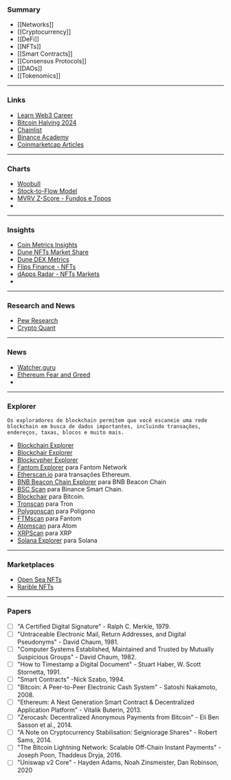 
### Summary
- [[Networks]]
- [[Cryptocurrency]]
- [[DeFi]]
- [[NFTs]]
- [[Smart Contracts]]
- [[Consensus Protocols]]
- [[DAOs]]
- [[Tokenomics]]

---

### Links
- [Learn Web3 Career](https://web3.career/learn-web3)
- [Bitcoin Halving 2024](https://academy.binance.com/pt/halving)
- [Chainlist](https://chainlist.org/)
- [Binance Academy](https://academy.binance.com/en)
- [Coinmarketcap Articles](https://coinmarketcap.com/alexandria/pt)

---

### Charts
- [Woobull](https://charts.woobull.com/)
- [Stock-to-Flow Model](https://www.lookintobitcoin.com/charts/stock-to-flow-model/)
- [MVRV Z-Score - Fundos e Topos](https://www.lookintobitcoin.com/charts/mvrv-zscore/)
- 

---

### Insights
- [Coin Metrics Insights](https://coinmetrics.io/)
- [Dune NFTs Market Share](https://dune.com/hildobby/NFTs)
- [Dune DEX Metrics](https://dune.com/hagaetc/dex-metrics)
- [Flips Finance - NFTs](https://www.flips.finance/)
- [dApps Radar - NFTs Markets](https://dappradar.com/nft)
- 

---

### Research and News
- [Pew Research](https://www.pewresearch.org/)
- [Crypto Quant](https://cryptoquant.com/asset/btc/chart/miner-flows)

---

### News
- [Watcher.guru](https://watcher.guru/news/?c=1)
- [Ethereum Fear and Greed](https://ethereumfear.com/pt)
- 
---

### Explorer
```ad-info
Os exploradores de blockchain permitem que você escaneie uma rede blockchain em busca de dados importantes, incluindo transações, endereços, taxas, blocos e muito mais.
```
- [Blockchain Explorer](https://www.blockchain.com/explorer?view=btc)
- [Blockchair Explorer](https://blockchair.com/)
- [Blockcypher Explorer](https://live.blockcypher.com/)
- [Fantom Explorer](https://explorer.fantom.network/) para Fantom Network
- [Etherscan.io](https://etherscan.io/ "Site Etherscan") para transações Ethereum.
- [BNB Beacon Chain Explorer](https://explorer.bnbchain.org/ "Site do explorador da cadeia BNB") para BNB Beacon Chain
- [BSC Scan](https://bscscan.com/) para Binance Smart Chain.
- [Blockchair](https://blockchair.com/bitcoin) para Bitcoin.
- [Tronscan](https://tronscan.org/#/) para Tron
- [Polygonscan](https://polygonscan.com/) para Polígono
- [FTMscan](https://ftmscan.com/) para Fantom
- [Atomscan](https://atomscan.com/) para Atom
- [XRPScan](https://xrpscan.com/) para XRP
- [Solana Explorer](https://explorer.solana.com/) para Solana

---

### Marketplaces
- [Open Sea NFTs](https://opensea.io/)
- [Rarible NFTs](https://rarible.com/)

---

### Papers
- [ ] "A Certified Digital Signature" - Ralph C. Merkle, 1979.
- [ ] "Untraceable Electronic Mail, Return Addresses, and Digital Pseudonyms" - David Chaum, 1981.
- [ ] "Computer Systems Established, Maintained and Trusted by Mutually Suspicious Groups" - David Chaum, 1982.
- [ ] "How to Timestamp a Digital Document" - Stuart Haber, W. Scott Stornetta, 1991.
- [ ] "Smart Contracts" -Nick Szabo, 1994.
- [ ] "Bitcoin: A Peer-to-Peer Electronic Cash System" - Satoshi Nakamoto, 2008.
- [ ] "Ethereum: A Next Generation Smart Contract & Decentralized Application Platform" - Vitalik Buterin, 2013.
- [ ] "Zerocash: Decentralized Anonymous Payments from Bitcoin" - Eli Ben Sasson et al., 2014.
- [ ] "A Note on Cryptocurrency Stabilisation: Seigniorage Shares" - Robert Sams, 2014.
- [ ] "The Bitcoin Lightning Network: Scalable Off-Chain Instant Payments" - Joseph Poon, Thaddeus Dryja, 2016.
- [ ] "Uniswap v2 Core" - Hayden Adams, Noah Zinsmeister, Dan Robinson, 2020